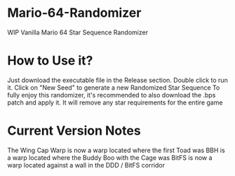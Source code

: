 # Mario-64-Randomizer
WIP Vanilla Mario 64 Star Sequence Randomizer

# How to Use it?
Just download the executable file in the Release section. Double click to run it. Click on "New Seed" to generate a new Randomized Star Sequence
To fully enjoy this randomizer, it's recommended to also download the .bps patch and apply it. It will remove any star requirements for the entire game

# Current Version Notes
The Wing Cap Warp is now a warp located where the first Toad was
BBH is a warp located where the Buddy Boo with the Cage was
BitFS is now a warp located against a wall in the DDD / BitFS corridor
